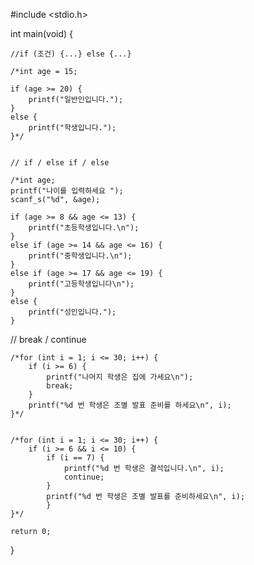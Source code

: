 #include <stdio.h>

int main(void) {

	//if (조건) {...} else {...}

	/*int age = 15;

	if (age >= 20) {
		printf("일반인입니다.");
	}
	else {
		printf("학생입니다.");
	}*/


	// if / else if / else

	/*int age;
	printf("나이를 입력하세요 ");
	scanf_s("%d", &age);

	if (age >= 8 && age <= 13) {
		printf("초등학생입니다.\n");
	}
	else if (age >= 14 && age <= 16) {
		printf("중학생입니다.\n");
	}
	else if (age >= 17 && age <= 19) {
		printf("고등학생입니다\n");
	}
	else {
		printf("성인입니다.");
	}

// break / continue

	/*for (int i = 1; i <= 30; i++) {
		if (i >= 6) {
			printf("나머지 학생은 집에 가세요\n");
			break;
		}
		printf("%d 번 학생은 조별 발표 준비를 하세요\n", i);
	}*/


	/*for (int i = 1; i <= 30; i++) {
		if (i >= 6 && i <= 10) {
			if (i == 7) {
				printf("%d 번 학생은 결석입니다.\n", i);
				continue;
			}
			printf("%d 번 학생은 조별 발표를 준비하세요\n", i);
			}
	}*/
	
	return 0;
}
